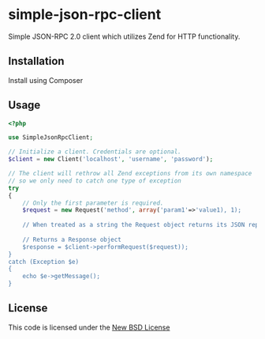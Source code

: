 simple-json-rpc-client
======================

Simple JSON-RPC 2.0 client which utilizes Zend for HTTP functionality.

## Installation

Install using Composer

## Usage

```php
<?php

use SimpleJsonRpcClient;

// Initialize a client. Credentials are optional.
$client = new Client('localhost', 'username', 'password');

// The client will rethrow all Zend exceptions from its own namespace 
// so we only need to catch one type of exception
try 
{
	// Only the first parameter is required. 
	$request = new Request('method', array('param1'=>'value1), 1);
	
	// When treated as a string the Request object returns its JSON representation
	
	// Returns a Response object
	$response = $client->performRequest($request));
}
catch (Exception $e) 
{
	echo $e->getMessage();
}
```

## License

This code is licensed under the [New BSD License](http://www.opensource.org/licenses/bsd-license.php)
